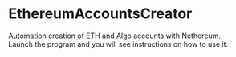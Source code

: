 # EthereumAccountsCreator
Automation creation of ETH and Algo accounts with Nethereum.<br>
Launch the program and you will see instructions on how to use it.
